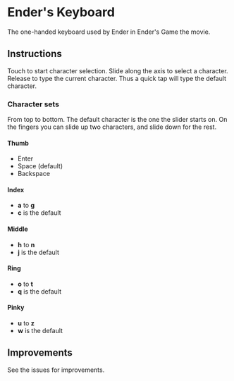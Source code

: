 # Ender's Keyboard

The one-handed keyboard used by Ender in Ender's Game the movie.

## Instructions

Touch to start character selection. Slide along the axis to select a character. Release to type the current character. Thus a quick tap will type the default character.

### Character sets

From top to bottom. The default character is the one the slider starts on. On the fingers you can slide up two characters, and slide down for the rest.

#### Thumb

- Enter
- Space (default)
- Backspace

#### Index

- **a** to **g**
- **c** is the default

#### Middle

- **h** to **n**
- **j** is the default

#### Ring

- **o** to **t**
- **q** is the default

#### Pinky

- **u** to **z**
- **w** is the default

## Improvements

See the issues for improvements.
